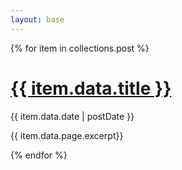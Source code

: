 ```yaml
---
layout: base
---
```

{% for item in collections.post %}
<h1 class=""><a href="{{ item.url }}">{{ item.data.title }}</a></h1>
<p class="text-sm">{{ item.data.date | postDate }}</p>
<p class="my-4">{{ item.data.page.excerpt}}</p>
{% endfor %}
